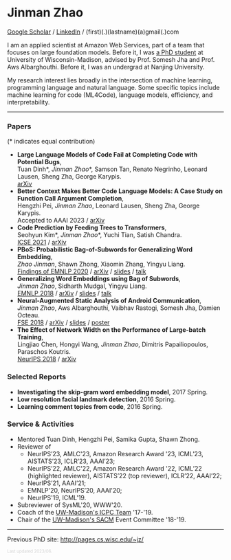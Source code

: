 # Jinman Zhao
[Google Scholar](https://scholar.google.com/citations?user=hSKabQ4AAAAJ) / [LinkedIn](https://linkedin.com/in/jinmanzhao) / (first)(.)(lastname)(a)gmail(.)com

I am an applied scientist at Amazon Web Services, part of a team that focuses on large foundation models.
Before it, I was [a PhD student](http://pages.cs.wisc.edu/~jz/) at University of Wisconsin-Madison, advised by Prof. Somesh Jha and Prof. Aws Albarghouthi.
Before it, I was an undergrad at Nanjing University.

My research interest lies broadly in the intersection of machine learning, programming language and natural language. 
Some specific topics include machine learning for code (ML4Code), language models, efficiency, and interpretability.

---
### Papers
(\* indicates equal contribution) <br/>
- **Large Language Models of Code Fail at Completing Code with Potential Bugs**, <br/>
Tuan Dinh\*, _Jinman Zhao_\*, Samson Tan, Renato Negrinho, Leonard Lausen, Sheng Zha, George Karypis. <br/>
[arXiv](https://arxiv.org/abs/2306.03438)
- **Better Context Makes Better Code Language Models: A Case Study on Function Call Argument Completion**, <br/>
Hengzhi Pei, _Jinman Zhao_, Leonard Lausen, Sheng Zha, George Karypis. <br/>
Accepted to AAAI 2023 / [arXiv](https://arxiv.org/abs/2306.00381)
- **Code Prediction by Feeding Trees to Transformers**, <br/>
Seohyun Kim\*, _Jinman Zhao_\*, Yuchi Tian, Satish Chandra. <br/>
[ICSE 2021](https://conf.researchr.org/details/icse-2021/icse-2021-papers/132/Code-Prediction-by-Feeding-Trees-to-Transformers)
/ [arXiv](https://arxiv.org/abs/2003.13848)
- <a id="pbos"></a>**PBoS: Probabilistic Bag-of-Subwords for Generalizing Word Embedding**, <br/>
_Zhao Jinman_, Shawn Zhong, Xiaomin Zhang, Yingyu Liang. <br/>
[Findings of EMNLP 2020](https://www.aclweb.org/anthology/2020.findings-emnlp.53/)
/ [arXiv](https://arxiv.org/abs/2010.10813)
/ [slides](https://docs.google.com/presentation/d/1Ut5goTIali363GLZ48Se-ot14OaDcc2fthwPIT9dHe8/)
/ [talk](https://slideslive.com/38940115/)
- <a id="embedding-subwords"></a>**Generalizing Word Embeddings using Bag of Subwords**, <br/>
_Jinman Zhao_, Sidharth Mudgal, Yingyu Liang. <br/>
[EMNLP 2018](http://aclweb.org/anthology/D18-1059)
/ [arXiv](https://arxiv.org/abs/1809.04259)
/ [slides](static/docs/emnlp-2018-generalizing-slides.pdf)
/ [talk](https://vimeo.com/305197257)
- <a id="neural-android"></a>**Neural-Augmented Static Analysis of Android Communication**, <br/>
_Jinman Zhao_, Aws Albarghouthi, Vaibhav Rastogi, Somesh Jha, Damien Octeau. <br/>
[FSE 2018](https://dl.acm.org/citation.cfm?id=3236066)
/ [arXiv](https://arxiv.org/abs/1809.04059)
/ [slides](static/docs/fse-2018-neural-augmented-slides.pdf)
/ [poster](static/docs/neural-augmented-poster-mwpls.pdf)
- <a id="nn-width"></a>**The Effect of Network Width on the Performance of Large-batch Training**, <br/>
Lingjiao Chen, Hongyi Wang, _Jinman Zhao_, Dimitris Papailiopoulos, Paraschos Koutris. <br/>
[NeurIPS 2018](https://papers.nips.cc/paper/8142-the-effect-of-network-width-on-the-performance-of-large-batch-training)
/ [arXiv](https://arxiv.org/abs/1806.03791)


### Selected Reports
- <a id="invest-embedding"/>**Investigating the skip-gram word embedding model**, 2017 Spring.
- <a id="low-facial"/>**Low resolution facial landmark detection**, 2016 Spring. 
- <a id="comment-topics"/>**Learning comment topics from code**, 2016 Spring.


### Service & Activities
- Mentored Tuan Dinh, Hengzhi Pei, Samika Gupta, Shawn Zhong.
- Reviewer of 
  - NeurIPS’23, AMLC'23, Amazon Research Award '23, ICML’23, AISTATS’23, ICLR’23, AAAI’23;
  - NeurIPS’22, AMLC'22, Amazon Research Award '22, ICML’22 (highlighted reviewer), AISTATS’22 (top reviewer), ICLR’22, AAAI’22; 
  - NeurIPS’21, AAAI’21; 
  - EMNLP'20, NeurIPS’20, AAAI'20; 
  - NeurIPS'19, ICML'19. 
- Subreviewer of SysML'20, WWW'20.
- Coach of the [UW-Madison's ICPC Team](http://pages.cs.wisc.edu/~dieter/ICPC/18-19/) '17-'19.
- Chair of the [UW-Madison's SACM](http://sacm.cs.wisc.edu/) Event Committee '18-'19.

---
Previous PhD site: http://pages.cs.wisc.edu/~jz/


<div style="color:lightgray">
  <sub><sup>Last updated 2023/06.</sup></sub>
</div>
